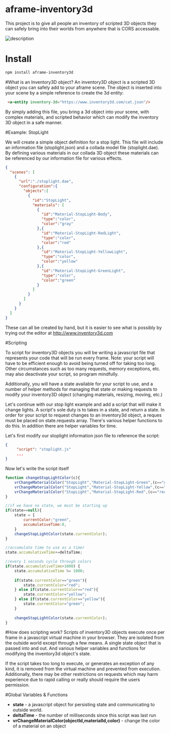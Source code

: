 # aframe-inventory3d

This project is to give all people an inventory of scripted 3D objects they can safely bring into their worlds from anywhere that is CORS accessable.

![description](http://i.imgur.com/1kkp8i0.jpg)

# Install

```bash
npm install aframe-inventory3d
```

#What is an Inventory3D object?
An inventory3D object is a scripted 3D object you can safely add to your aframe scene. The object is inserted into your scene by a simple reference to create the 3d entity:

```html
 <a-entity inventory-3d="https://www.inventory3d.com/cat.json"/>
```

By simply adding this file, you bring a 3d object into your scene, with complex materials, and scripted behavior which can modify the inventory 3D object in a safe manner.

#Example: StopLight

We will create a simple object definition for a stop light. This file will include an information file (stoplight.json) and a collada model file (stoplight.dae). By defining various materials in our collada 3D object these materials can be referenced by our information file for various effects.

```json
{
  "scenes": [
    {
      "url":"./stoplight.dae",
      "configuration":{
        "objects":[
          {
            "id":"StopLight",
            "materials": [
              {
                "id":"Material-StopLight-Body",
                "type":"color",
                "color":"gray"
              },{
                "id":"Material-StopLight-RedLight",
                "type":"color",
                "color":"red"
              },{
                "id":"Material-StopLight-YellowLight",
                "type":"color",
                "color":"yellow"
              },{
                "id":"Material-StopLight-GreenLight",
                "type":"color",
                "color":"green"
              }
            ]
          }
        ]
      }
    }
  ]
}
```

These can all be created by hand, but it is easier to see what is possibly by trying out the editor at http://www.inventory3d.com

#Scripting

To script for inventory3D objects you will be writing a javascript file that represents your code that will be run every frame. Note: your script will have to be efficient enough to avoid being turned off for taking too long. Other circumstances such as too many requests, memory exceptions, etc. may also deactivate your script, so program mindfully.

Additionally, you will have a state available for your script to use, and a number of helper methods for managing that state or making requests to modify your inventory3D object (changing materials, resizing, moving, etc.)

Let's continue with our stop light example and add a script that will make it change lights. A script's sole duty is to takes in a state, and return a state. In order for your script to request changes to an inventory3d object, a reques must be placed on state.requests array. There's various helper functions to do this.  In addition there are helper variables for time.

Let's first modify our stoplight information json file to reference the script:

```json
{
     "script": "stoplight.js"
     ...
}
```

Now let's write the script itself

```javascript
function changeStopLightColor(c){
    vrChangeMaterialColor("StopLight","Material-StopLight-Green",(c=="green")?"green":"darkgreen")
    vrChangeMaterialColor("StopLight","Material-StopLight-Yellow",(c=="yellow")?"yellow":"darkyellow")
    vrChangeMaterialColor("StopLight","Material-StopLight-Red",(c=="red")?"red":"darkred")
}

//if we have no state, we must be starting up
if(state==null){
    state = {
        currentColor:"green",
        accumulativeTime:0,
    }
    changeStopLightColor(state.currentColor);
}

//accumulate time to use as a timer
state.accumulativeTime+=deltaTime;

//every 1 seconds cycle through colors
if(state.accumulativeTime>1000) {
    state.accumulativeTime %= 1000;
    
    if(state.currentColor=="green"){
        state.currentColor="red";
    } else if(state.currentColor=="red"){
        state.currentColor="yellow";
    } else if(state.currentColor=="yellow"){
        state.currentColor="green";
    }
    
    changeStopLightColor(state.currentColor);
}
```

#How does scripting work?
Scripts of inventory3D objects execute once per frame in a javascript virtual machine in your browser. They are isolated from the outside world except through a few means. A single state object that is passed into and out. And various helper variables and functions for modifying the inventory3d object's state.

If the script takes too long to execute, or generates an exception of any kind, it is removed from the virtual machine and prevented from execution. Additionally, there may be other restrictions on requests which may harm experience due to rapid calling or really should require the users permission. 

#Global Variables & Functions
* **state** - a javascript object for persisting state and communicating to outside world.
* **deltaTime** - the number of milliseconds since this script was last run
* **vrChangeMaterialColor(objectId,materialId,color)** - change the color of a material on an object
